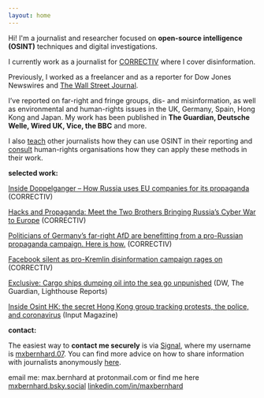 ```yaml
---
layout: home
---
```

Hi! I'm a journalist and researcher focused on **open-source intelligence (OSINT)** techniques and digital investigations. 

I currently work as a journalist for [CORRECTIV](https://www.correctiv.org/en) where I cover disinformation.  

Previously, I worked as a freelancer and as a reporter for Dow Jones Newswires and [The Wall Street Journal](https://www.wsj.com/news/author/max-bernhard). 

I’ve reported on far-right and fringe groups, dis- and misinformation, as well as environmental and human-rights issues in the UK, Germany, Spain, Hong Kong and Japan. My work has been published in **The Guardian, Deutsche Welle, Wired UK, Vice, the BBC** and more.  

I also [teach](https://dataharvest.eu/wp-content/uploads/2021/10/OSINT-Tool-Box-Part-2.pdf) other journalists how they can use OSINT in their reporting and [consult](https://www.saferworldforthetruth.com/investigations/sardasht-osman) human-rights organisations how they can apply these methods in their work.

**selected work:**

[Inside Doppelganger – How Russia uses EU companies for its propaganda](https://correctiv.org/en/fact-checking-en/2024/07/22/inside-doppelganger-how-russia-uses-eu-companies-for-its-propaganda/) (CORRECTIV)

[Hacks and Propaganda: Meet the Two Brothers Bringing Russia’s Cyber War to Europe](https://correctiv.org/en/fact-checking-en/2024/05/31/hacks-and-propaganda-meet-the-two-brothers-bringing-russias-cyber-war-to-europe/) (CORRECTIV)

[Politicians of Germany’s far-right AfD are benefitting from a pro-Russian propaganda campaign. Here is how.](https://correctiv.org/en/fact-checking-en/2023/07/12/politicians-of-germanys-far-right-afd-are-benefitting-from-a-pro-russian-propaganda-campaign-here-is-how/) (CORRECTIV)

[Facebook silent as pro-Kremlin disinformation campaign rages on](https://correctiv.org/en/fact-checking-en/2023/07/12/facebook-silent-as-pro-kremlin-disinformation-campaign-rages-on/) (CORRECTIV)

[Exclusive: Cargo ships dumping oil into the sea go unpunished](https://www.dw.com/en/exclusive-cargo-ships-dumping-oil-into-the-sea-go-unpunished/a-61201989) (DW, The Guardian, Lighthouse Reports)

[Inside Osint HK: the secret Hong Kong group tracking protests, the police, and coronavirus](https://www.inputmag.com/features/osint-hk-hong-kong-cyber-sleuths-protests-police-coronavirus) (Input Magazine) 

**contact:**

The easiest way to **contact me securely** is via [Signal](https://signal.org/), where my username is [mxbernhard.07](https://signal.me/#eu/YPAYB82QTY-EaIRMBKtURUERCkm4I_FwN746qQNKdZuq0amMek9FzqaSxxgHuRau). You can find more advice on how to share information with journalists anonymously [here](https://freedom.press/digisec/blog/sharing-sensitive-leaks-press/).

email me: max.bernhard at protonmail.com 
or find me here [mxbernhard.bsky.social](https://mxbernhard.bsky.social) [linkedin.com/in/maxbernhard](https://www.linkedin.com/in/maxbernhard/)
